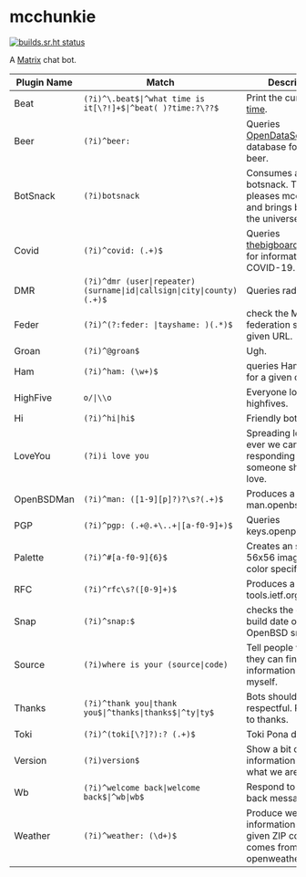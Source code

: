 
# mcchunkie

[![builds.sr.ht status](https://builds.sr.ht/~qbit/mcchunkie.svg)](https://builds.sr.ht/~qbit/mcchunkie?)

A [Matrix](https://matrix.org) chat bot.

|Plugin Name|Match|Description|
|----|---|---|
|Beat|`(?i)^\.beat$\|^what time is it[\?!]+$\|^beat( )?time:?\??$`|Print the current [beat time](https://en.wikipedia.org/wiki/Swatch_Internet_Time).|
|Beer|`(?i)^beer: `|Queries [OpenDataSoft](https://public-us.opendatasoft.com/explore/dataset/open-beer-database/table/)'s beer database for a given beer.|
|BotSnack|`(?i)botsnack`|Consumes a botsnack. This pleases mcchunkie and brings balance to the universe.|
|Covid|`(?i)^covid: (.+)$`|Queries [thebigboard.cc](http://www.thebigboard.cc)'s api for information on COVID-19.|
|DMR|`(?i)^dmr (user\|repeater) (surname\|id\|callsign\|city\|county) (.+)$`|Queries radioid.net|
|Feder|`(?i)^(?:feder: \|tayshame: )(.*)$`|check the Matrix federation status of a given URL.|
|Groan|`(?i)^@groan$`|Ugh.|
|Ham|`(?i)^ham: (\w+)$`|queries HamDB.org for a given callsign.|
|HighFive|`o/\|\\o`|Everyone loves highfives.|
|Hi|`(?i)^hi\|hi$`|Friendly bots say hi.|
|LoveYou|`(?i)i love you`|Spreading love where ever we can by responding when someone shows us love.|
|OpenBSDMan|`(?i)^man: ([1-9][p]?)?\s?(.+)$`|Produces a link to man.openbsd.org.|
|PGP|`(?i)^pgp: (.+@.+\..+\|[a-f0-9]+)$`|Queries keys.openpgp.org|
|Palette|`(?i)^#[a-f0-9]{6}$`|Creates an solid 56x56 image of the color specified.|
|RFC|`(?i)^rfc\s?([0-9]+)$`|Produces a link to tools.ietf.org.|
|Snap|`(?i)^snap:$`|checks the current build date of OpenBSD snapshots.|
|Source|`(?i)where is your (source\|code)`|Tell people where they can find more information about myself.|
|Thanks|`(?i)^thank you\|thank you$\|^thanks\|thanks$\|^ty\|ty$`|Bots should be respectful. Respond to thanks.|
|Toki|`(?i)^(toki[\?]?):? (.+)$`|Toki Pona dictionary|
|Version|`(?i)version$`|Show a bit of information about what we are.|
|Wb|`(?i)^welcome back\|welcome back$\|^wb\|wb$`|Respond to welcome back messages.|
|Weather|`(?i)^weather: (\d+)$`|Produce weather information for a given ZIP code. Data comes from openweathermap.org.|
